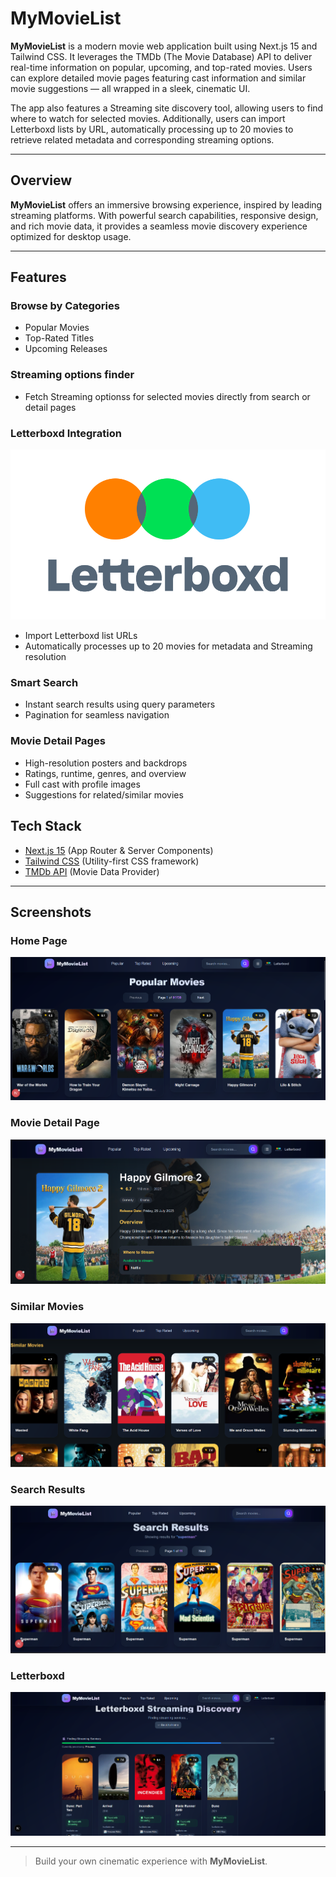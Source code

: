 # MyMovieList

**MyMovieList** is a modern movie web application built using Next.js 15 and Tailwind CSS. It leverages the TMDb (The Movie Database) API to deliver real-time information on popular, upcoming, and top-rated movies. Users can explore detailed movie pages featuring cast information and similar movie suggestions — all wrapped in a sleek, cinematic UI.

The app also features a Streaming site discovery tool, allowing users to find where to watch for selected movies. Additionally, users can import Letterboxd lists by URL, automatically processing up to 20 movies to retrieve related metadata and corresponding streaming options.

---

## Overview

**MyMovieList** offers an immersive browsing experience, inspired by leading streaming platforms. With powerful search capabilities, responsive design, and rich movie data, it provides a seamless movie discovery experience optimized for desktop usage.

---

## Features

### Browse by Categories

- Popular Movies
- Top-Rated Titles
- Upcoming Releases

### Streaming options finder

- Fetch Streaming optionss for selected movies directly from search or detail pages

### Letterboxd Integration

![logo](./public/Letterboxd.svg)

- Import Letterboxd list URLs
- Automatically processes up to 20 movies for metadata and Streaming resolution

### Smart Search

- Instant search results using query parameters
- Pagination for seamless navigation

### Movie Detail Pages

- High-resolution posters and backdrops
- Ratings, runtime, genres, and overview
- Full cast with profile images
- Suggestions for related/similar movies

## Tech Stack

- [Next.js 15](https://nextjs.org/) (App Router & Server Components)
- [Tailwind CSS](https://tailwindcss.com/) (Utility-first CSS framework)
- [TMDb API](https://www.themoviedb.org/documentation/api) (Movie Data Provider)

---

## Screenshots

### Home Page

![Home Page](./public/home.png)

### Movie Detail Page

![Movie Detail](./public/details.png)

### Similar Movies

![Similar Movie](./public/similar.png)

### Search Results

![Search Results](./public/search.png)

### Letterboxd

![Search Results](./public/letterboxd.png)

---

> Build your own cinematic experience with **MyMovieList**.
